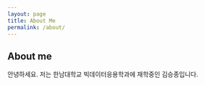 ```yaml
---
layout: page
title: About Me
permalink: /about/
---
```



## About me
안녕하세요. 저는 한남대학교 빅데이터응용학과에 재학중인 김승종입니다.
